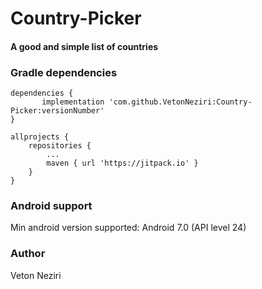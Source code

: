 # Country-Picker

#### A good and simple list of countries



### Gradle dependencies

```
dependencies {
	   implementation 'com.github.VetonNeziri:Country-Picker:versionNumber'
}
```

```
allprojects {
	repositories {
		...
		maven { url 'https://jitpack.io' }
	}
}
```

### Android support

Min android version supported: Android 7.0 (API level 24)

### Author
Veton Neziri
